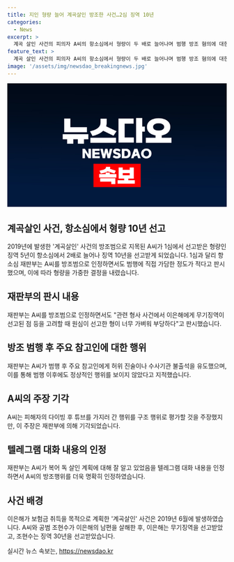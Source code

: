 ```yaml
---
title: 지인 형량 늘어 계곡살인 방조한 사건…2심 징역 10년
categories:
  - News
excerpt: >
  계곡 살인 사건의 피의자 A씨의 항소심에서 형량이 두 배로 늘어나며 범행 방조 혐의에 대한 판결 내용이 공개되었다. 1심에서의 형량이 너무 가볍다는 이유로 재판부는 10년의 징역을 선고했으며, 방조 범행에 대한 가담 정도가 적다고 보기 어려워 엄한 처벌이 필요하다고 판시했다. A씨는 계획된 살인을 알면서도 피해자를 구조하지 않고 보험금 획득을 목적으로 범행에 가담했다는 증거를 바탕으로 형량이 증가했다.
feature_text: >
  계곡 살인 사건의 피의자 A씨의 항소심에서 형량이 두 배로 늘어나며 범행 방조 혐의에 대한 판결 내용이 공개되었다. 1심에서의 형량이 너무 가볍다는 이유로 재판부는 10년의 징역을 선고했으며, 방조 범행에 대한 가담 정도가 적다고 보기 어려워 엄한 처벌이 필요하다고 판시했다. A씨는 계획된 살인을 알면서도 피해자를 구조하지 않고 보험금 획득을 목적으로 범행에 가담했다는 증거를 바탕으로 형량이 증가했다.
image: '/assets/img/newsdao_breakingnews.jpg'
---
```


<p><img src="/assets/img/newsdao_breakingnews.jpg" alt="firstkoreanews 속보" /></p>

<h2 data-ke-size="size26">계곡살인 사건, 항소심에서 형량 10년 선고</h2>

<p data-ke-size="size16">2019년에 발생한 '계곡살인' 사건의 방조범으로 지목된 A씨가 1심에서 선고받은 형량인 징역 5년이 항소심에서 2배로 늘어나 징역 10년을 선고받게 되었습니다. 1심과 달리 항소심 재판부는 A씨를 방조범으로 인정하면서도 범행에 직접 가담한 정도가 적다고 판시했으며, 이에 따라 형량을 가중한 결정을 내렸습니다.</p>

<h2 data-ke-size="size26">재판부의 판시 내용</h2>

<p data-ke-size="size16">재판부는 A씨를 방조범으로 인정하면서도 "관련 형사 사건에서 이은해에게 무기징역이 선고된 점 등을 고려할 때 원심이 선고한 형이 너무 가벼워 부당하다"고 판시했습니다.</p>

<h2 data-ke-size="size26">방조 범행 후 주요 참고인에 대한 행위</h2>

<p data-ke-size="size16">재판부는 A씨가 범행 후 주요 참고인에게 허위 진술이나 수사기관 불출석을 유도했으며, 이를 통해 범행 이후에도 정상적인 행위를 보이지 않았다고 지적했습니다.</p>

<h2 data-ke-size="size26">A씨의 주장 기각</h2>

<p data-ke-size="size16">A씨는 피해자의 다이빙 후 튜브를 가지러 간 행위를 구조 행위로 평가할 것을 주장했지만, 이 주장은 재판부에 의해 기각되었습니다.</p>

<h2 data-ke-size="size26">텔레그램 대화 내용의 인정</h2>

<p data-ke-size="size16">재판부는 A씨가 복어 독 살인 계획에 대해 잘 알고 있었음을 텔레그램 대화 내용을 인정하면서 A씨의 방조행위를 더욱 명확히 인정하였습니다.</p>

<h2 data-ke-size="size26">사건 배경</h2>

<p data-ke-size="size16">이은해가 보험금 취득을 목적으로 계획한 '계곡살인' 사건은 2019년 6월에 발생하였습니다. A씨와 공범 조현수가 이은해의 남편을 살해한 후, 이은해는 무기징역을 선고받았고, 조현수는 징역 30년을 선고받았습니다.</p>
실시간 뉴스 속보는, <a href="https://newsdao.kr" rel="dofollow">https://newsdao.kr</a>


